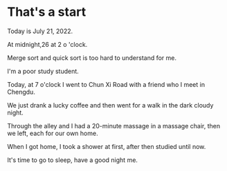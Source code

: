 # That's a start

 Today is July 21, 2022.
 
 At midnight,26 at 2 o 'clock.


Merge sort and quick sort is too hard to understand for me.

I'm a poor study student.

Today, at 7 o'clock I went to Chun Xi Road with a friend who I meet in Chengdu.

We just drank a  lucky coffee and then went for a walk  in the dark cloudy night.

Through the alley and I had a 20-minute massage in a massage chair, then we left, each for our own home.

When I got home, I took a shower at first, after then studied until now.

It's time to go to sleep, have a good night me.